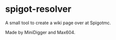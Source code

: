 # spigot-resolver
A small tool to create a wiki page over at Spigotmc.

Made by MiniDigger and Max604.
